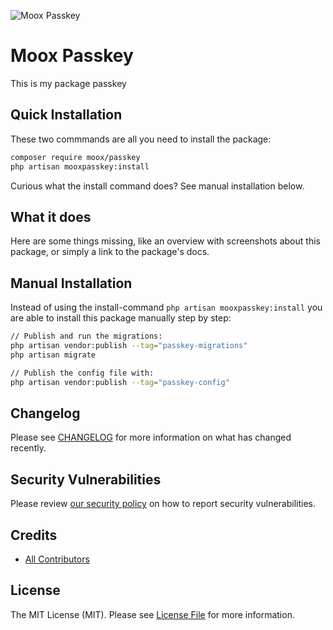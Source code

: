 ![Moox Passkey](https://github.com/mooxphp/moox/raw/main/art/banner/passkey.jpg)

# Moox Passkey

This is my package passkey

## Quick Installation

These two commmands are all you need to install the package:

```bash
composer require moox/passkey
php artisan mooxpasskey:install
```

Curious what the install command does? See manual installation below.

## What it does

<!--whatdoes-->

Here are some things missing, like an overview with screenshots about this package, or simply a link to the package's docs.

<!--/whatdoes-->

## Manual Installation

Instead of using the install-command `php artisan mooxpasskey:install` you are able to install this package manually step by step:

```bash
// Publish and run the migrations:
php artisan vendor:publish --tag="passkey-migrations"
php artisan migrate

// Publish the config file with:
php artisan vendor:publish --tag="passkey-config"
```

## Changelog

Please see [CHANGELOG](CHANGELOG.md) for more information on what has changed recently.

## Security Vulnerabilities

Please review [our security policy](https://github.com/mooxphp/moox/security/policy) on how to report security vulnerabilities.

## Credits

-   [All Contributors](../../contributors)

## License

The MIT License (MIT). Please see [License File](LICENSE.md) for more information.
